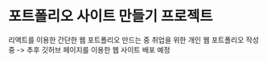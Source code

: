# 포트폴리오 사이트 만들기 프로젝트

리액트를 이용한 간단한 웹 포트폴리오 만드는 중
취업을 위한 개인 웹 포트폴리오 작성 중 -> 추후 깃허브 페이지를 이용한 웹 사이트 배포 예정
